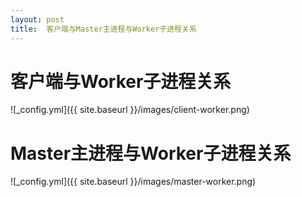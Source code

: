 ```yaml
---
layout: post
title:  客户端与Master主进程与Worker子进程关系
---
```

# 客户端与Worker子进程关系
![_config.yml]({{ site.baseurl }}/images/client-worker.png)


# Master主进程与Worker子进程关系
![_config.yml]({{ site.baseurl }}/images/master-worker.png)

